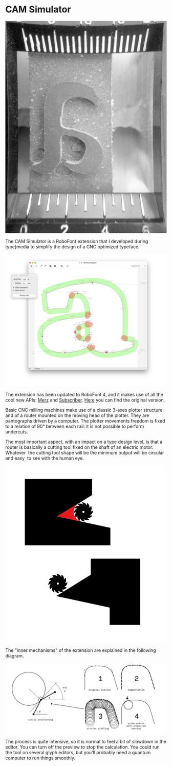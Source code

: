 # CAM Simulator

![a](imgs/a.jpg)

The CAM Simulator is a RoboFont extension that I developed during type]media to simplify the design of a CNC optimized typeface.

![screenshots extension](imgs/screen.png)

The extension has been updated to RoboFont 4, and it makes use of all the cool new APIs: [Merz](https://typesupply.github.io/merz/) and [Subscriber](https://robofont.com/documentation/topics/subscriber/). [Here](https://bitbucket.org/rarista/cam-simulator/src/a4340f885bf670677f22ab79a267f42f020b6da9/CAM%20simulator.py) you can find the original version.

Basic CNC milling machines make use of  a classic 3-axes plotter structure and of a router mounted on the moving head of the plotter. They are pantographs driven by a computer. The plotter movements freedom is fixed to a relation of 90° between each rail: it is not possible to perform undercuts.

The most important aspect, with an impact on a type design level, is that a router is basically a cutting tool fixed on the shaft of an electric motor. Whatever  the cutting tool shape will be the minimum output will be circular and easy  to see with the human eye.

![bit shape](imgs/bit.png)

The "inner mechanisms" of the extension are explained in the following diagram.

![diagram](imgs/innerMechanisms.png)

The process is quite intensive, so it is normal to feel a bit of slowdown in the editor. You can turn off the preview to stop the calculation. You could run the tool on several glyph editors, but you'll probably need a quantum computer to run things smoothly.